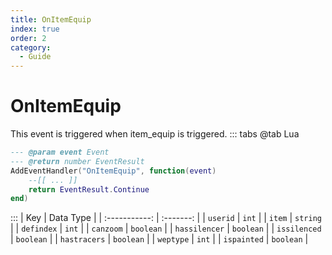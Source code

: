 ```yaml
---
title: OnItemEquip
index: true
order: 2
category:
  - Guide
---
```


# OnItemEquip
This event is triggered when item_equip is triggered.
::: tabs
@tab Lua
```lua
--- @param event Event
--- @return number EventResult
AddEventHandler("OnItemEquip", function(event)
    --[[ ... ]]
    return EventResult.Continue
end)
```

:::
|      Key      | Data Type |
| :-----------: | :-------: |
|    `userid`   |   `int`   |
|     `item`    |  `string` |
|   `defindex`  |   `int`   |
|   `canzoom`   | `boolean` |
| `hassilencer` | `boolean` |
|  `issilenced` | `boolean` |
|  `hastracers` | `boolean` |
|   `weptype`   |   `int`   |
|  `ispainted`  | `boolean` |